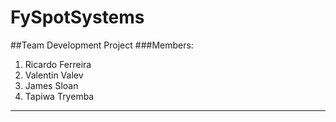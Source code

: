 # FySpotSystems

##Team Development Project
###Members:
1. Ricardo Ferreira
2. Valentin Valev
3. James Sloan
4. Tapiwa Tryemba

---
